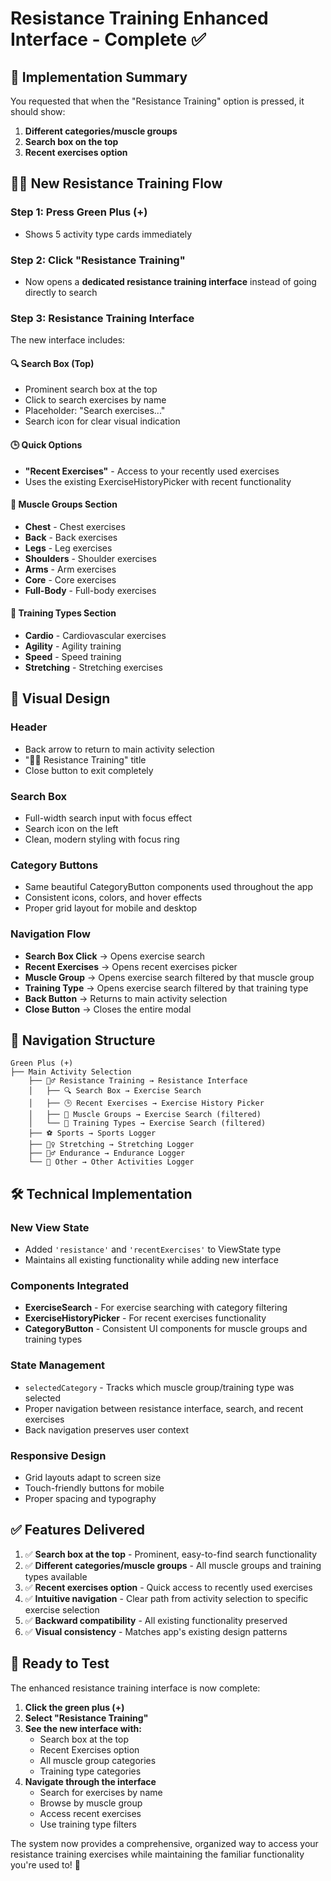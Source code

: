 # Resistance Training Enhanced Interface - Complete ✅

## 🎯 **Implementation Summary**

You requested that when the "Resistance Training" option is pressed, it should show:
1. **Different categories/muscle groups**
2. **Search box on the top**
3. **Recent exercises option**

## 🏋️‍♂️ **New Resistance Training Flow**

### **Step 1: Press Green Plus (+)**
- Shows 5 activity type cards immediately

### **Step 2: Click "Resistance Training"** 
- Now opens a **dedicated resistance training interface** instead of going directly to search

### **Step 3: Resistance Training Interface**
The new interface includes:

#### **🔍 Search Box (Top)**
- Prominent search box at the top
- Click to search exercises by name
- Placeholder: "Search exercises..."
- Search icon for clear visual indication

#### **🕒 Quick Options**
- **"Recent Exercises"** - Access to your recently used exercises
- Uses the existing ExerciseHistoryPicker with recent functionality

#### **💪 Muscle Groups Section**
- **Chest** - Chest exercises
- **Back** - Back exercises  
- **Legs** - Leg exercises
- **Shoulders** - Shoulder exercises
- **Arms** - Arm exercises
- **Core** - Core exercises
- **Full-Body** - Full-body exercises

#### **🏃 Training Types Section**
- **Cardio** - Cardiovascular exercises
- **Agility** - Agility training
- **Speed** - Speed training
- **Stretching** - Stretching exercises

## 🎨 **Visual Design**

### **Header**
- Back arrow to return to main activity selection
- "🏋️‍♂️ Resistance Training" title
- Close button to exit completely

### **Search Box**
- Full-width search input with focus effect
- Search icon on the left
- Clean, modern styling with focus ring

### **Category Buttons**
- Same beautiful CategoryButton components used throughout the app
- Consistent icons, colors, and hover effects
- Proper grid layout for mobile and desktop

### **Navigation Flow**
- **Search Box Click** → Opens exercise search
- **Recent Exercises** → Opens recent exercises picker  
- **Muscle Group** → Opens exercise search filtered by that muscle group
- **Training Type** → Opens exercise search filtered by that training type
- **Back Button** → Returns to main activity selection
- **Close Button** → Closes the entire modal

## 🔄 **Navigation Structure**

```
Green Plus (+) 
├── Main Activity Selection
    ├── 🏋️‍♂️ Resistance Training → Resistance Interface
    │   ├── 🔍 Search Box → Exercise Search
    │   ├── 🕒 Recent Exercises → Exercise History Picker
    │   ├── 💪 Muscle Groups → Exercise Search (filtered)
    │   └── 🏃 Training Types → Exercise Search (filtered)
    ├── ⚽ Sports → Sports Logger
    ├── 🧘‍♀️ Stretching → Stretching Logger  
    ├── 🏃‍♂️ Endurance → Endurance Logger
    └── 🎯 Other → Other Activities Logger
```

## 🛠️ **Technical Implementation**

### **New View State**
- Added `'resistance'` and `'recentExercises'` to ViewState type
- Maintains all existing functionality while adding new interface

### **Components Integrated**
- **ExerciseSearch** - For exercise searching with category filtering
- **ExerciseHistoryPicker** - For recent exercises functionality
- **CategoryButton** - Consistent UI components for muscle groups and training types

### **State Management**
- `selectedCategory` - Tracks which muscle group/training type was selected
- Proper navigation between resistance interface, search, and recent exercises
- Back navigation preserves user context

### **Responsive Design**
- Grid layouts adapt to screen size
- Touch-friendly buttons for mobile
- Proper spacing and typography

## ✅ **Features Delivered**

1. ✅ **Search box at the top** - Prominent, easy-to-find search functionality
2. ✅ **Different categories/muscle groups** - All muscle groups and training types available
3. ✅ **Recent exercises option** - Quick access to recently used exercises
4. ✅ **Intuitive navigation** - Clear path from activity selection to specific exercise selection
5. ✅ **Backward compatibility** - All existing functionality preserved
6. ✅ **Visual consistency** - Matches app's existing design patterns

## 🚀 **Ready to Test**

The enhanced resistance training interface is now complete:

1. **Click the green plus (+)**
2. **Select "Resistance Training"** 
3. **See the new interface with:**
   - Search box at the top
   - Recent Exercises option
   - All muscle group categories
   - Training type categories
4. **Navigate through the interface**
   - Search for exercises by name
   - Browse by muscle group
   - Access recent exercises
   - Use training type filters

The system now provides a comprehensive, organized way to access your resistance training exercises while maintaining the familiar functionality you're used to! 🎯
